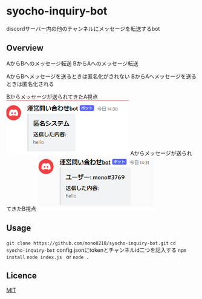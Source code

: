 # syocho-inquiry-bot
discordサーバー内の他のチャンネルにメッセージを転送するbot
## Overview
AからBへのメッセージ転送
BからAへのメッセージ転送

AからBへメッセージを送るときは匿名化がされない
  BからAへメッセージを送るときは匿名化される

Bからメッセージが送られてきたA視点
  ![Test Image 2](1.png)
Aからメッセージが送られてきたB視点
  ![Test Image 2](2.png)
## Usage
`git clone https://github.com/mono0218/syocho-inquiry-bot.git`
  `cd syocho-inquiry-bot`
  config.jsonにtokenとチャンネルid二つを記入する
  `npm install`
  `node index.js ` or `node .`

## Licence

[MIT](https://github.com/mono0218/syocho-inquiry-bot/blob/master/LICENSE)